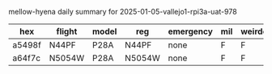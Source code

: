 mellow-hyena daily summary for 2025-01-05-vallejo1-rpi3a-uat-978

|hex|flight|model|reg|emergency|mil|weirdo|
|--|--|--|--|--|--|--|
|a5498f|N44PF|P28A|N44PF|none|F|F|
|a64f7c|N5054W|P28A|N5054W|none|F|F|
